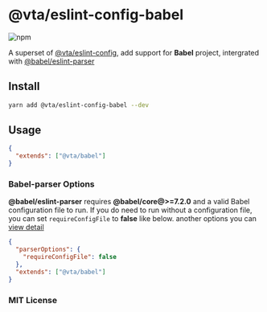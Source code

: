 # @vta/eslint-config-babel

![npm](https://img.shields.io/npm/v/@vta/eslint-config-babel)

A superset of [@vta/eslint-config](https://github.com/vta-js/eslint-config/tree/master/packages/eslint-config), add support for **Babel** project, intergrated with [@babel/eslint-parser](https://github.com/babel/babel/tree/main/eslint/babel-eslint-parser)

## Install

```bash
yarn add @vta/eslint-config-babel --dev
```

## Usage

```json
{
  "extends": ["@vta/babel"]
}
```

### Babel-parser Options

**@babel/eslint-parser** requires **@babel/core@>=7.2.0** and a valid Babel configuration file to run. If you do need to run without a configuration file, you can set `requireConfigFile` to **false** like below. another options you can [view detail](https://github.com/babel/babel/tree/main/eslint/babel-eslint-parser#additional-parser-configuration)

```json
{
  "parserOptions": {
    "requireConfigFile": false
  },
  "extends": ["@vta/babel"]
}
```

### MIT License
